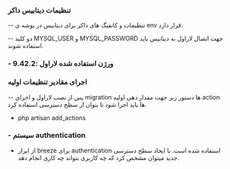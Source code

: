 ### تنظیمات دیتابیس داکر
-- تنظیمات و کانفیگ های داکر برای  دیتابیس در پوشه ی env قرار دارد.

-- دو کلید MYSQL_USER و MYSQL_PASSWORD جهت اتصال لاراول به دیتابیس باید استفاده شوند.

### - ورژن استفاده شده لاراول :‌9.42.2 


### اجرای مقادیر تنظیمات اولیه
-- پس از نصب لاراول و اجرای migration ها دستور زیر جهت مقدار دهی اولیه action ها باید اجرا شود تا بتوان از سطح دسترسی استفاده کرد.
- php artisan add_actions
### - سیستم authentication
 - از ابزار breeze برای authentication استفاده شده است.
با ایجاد سطح دسترسی جدید میتوان مشخص کرد که چه کاربری بتواند چه کاری انجام دهد.
